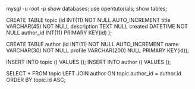 mysql -u root -p
show databases;
use opentutorials;
show tables;

CREATE TABLE topic (id INT(11) NOT NULL AUTO_INCREMENT title VARCHAR(45) NOT NULL description TEXT NULL created DATETIME NOT NULL author_id INT(11) PRIMARY KEY(id) );

CREATE TABLE author (id INT(11) NOT NULL AUTO_INCREMENT name VARCHAR(30) NOT NULL profile VARCHAR(200) NULL PRIMARY KEY(id));

INSERT INTO topic () VALUES ();
INSERT INTO author () VALUES ();

SELECT * FROM topic LEFT JOIN author ON topic.author_id = author.id ORDER BY topic.id ASC;
